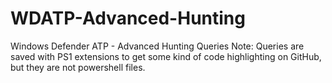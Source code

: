 # WDATP-Advanced-Hunting
Windows Defender ATP - Advanced Hunting Queries
Note: Queries are saved with PS1 extensions to get some kind of code highlighting on GitHub, but they are not powershell files.
